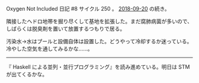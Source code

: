 Oxygen Not Included 日記 #8 サイクル 250 。 [2018-09-20][] の続き。

隣接したヘドロ地帯を掘り尽くして基地を拡張した。まだ腐肺病菌が多いので、しばらくは脱臭剤を置いて放置するつもりで居る。

汚染水→水はプールと設備自体は設置した。どうやって冷却するか迷っている。冷やした空気を通してみるかな……。

-----

『 Haskell による並列・並行プログラミング』を読み進めている。明日は STM が出てくるかな。

[2018-09-20]: https://blog.bouzuya.net/2018/09/20/
